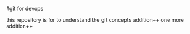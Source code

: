 #git for devops


this repository is for to understand the git concepts
addition++
one more addition++
